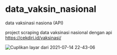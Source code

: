 # data_vaksin_nasional

data vaksinasi nasiona (API)

project scraping data vaksinasi nasional dengan api https://cekdiri.id/vaksinasi/

![Cuplikan layar dari 2021-07-14 22-43-06](https://user-images.githubusercontent.com/42902627/125651325-e0588be3-93d0-47e5-84a4-3f42cc2d2857.png)

